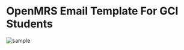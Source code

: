 # OpenMRS Email Template For GCI Students

![sample](https://user-images.githubusercontent.com/34093139/48779045-c07aff00-ecfc-11e8-9428-1f071afe1724.png)
